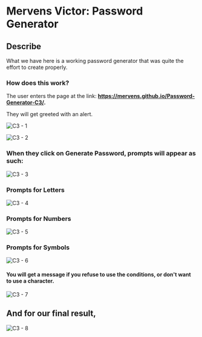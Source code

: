 # Mervens Victor: Password Generator

## Describe
What we have here is a working password generator that was quite the effort to create properly.

### How does this work?

The user enters the page at the link: **https://mervens.github.io/Password-Generator-C3/.**

They will get greeted with an alert. 

![C3 - 1](https://user-images.githubusercontent.com/82620500/118429676-35e2a300-b6a0-11eb-898a-83c4d765855d.png)

![C3 - 2](https://user-images.githubusercontent.com/82620500/118443857-69cac200-b6ba-11eb-915d-2cb24352790a.png)

### When they click on Generate Password, prompts will appear as such:  

![C3 - 3](https://user-images.githubusercontent.com/82620500/118443859-6afbef00-b6ba-11eb-91d1-9f94800ea8ae.png)

### Prompts for Letters

![C3 - 4](https://user-images.githubusercontent.com/82620500/118443862-6b948580-b6ba-11eb-86d2-98b63bfc32c4.png)

### Prompts for Numbers

![C3 - 5](https://user-images.githubusercontent.com/82620500/118443865-6c2d1c00-b6ba-11eb-94d4-3e6b5107d03a.png)

### Prompts for Symbols

![C3 - 6](https://user-images.githubusercontent.com/82620500/118443867-6cc5b280-b6ba-11eb-8f4e-1f0019a3ce82.png)

#### You will get a message if you refuse to use the conditions, or don't want to use a character.

![C3 - 7](https://user-images.githubusercontent.com/82620500/118443869-6d5e4900-b6ba-11eb-9b2b-b4269a4046cf.png)

## And for our final result,

![C3 - 8](https://user-images.githubusercontent.com/82620500/118444204-d34ad080-b6ba-11eb-821d-81f38900b6b1.png)


